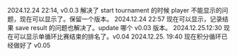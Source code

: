 2024.12.24 22:14, v0.0.3 解决了 start tournament 的时候 player 不能显示的问题，现在可以显示了。保留一个版本。
2024.12.24 22:57 现在可以显示，记录结果 save result 的问题也解决了。update 哪个 v0.03 版本。
2024.12.25.12:30 现在可以显示单循环比赛结束的排名了。v0.04
2024.12.25. 19:40 现在积分循环已经做好了 v0.05
